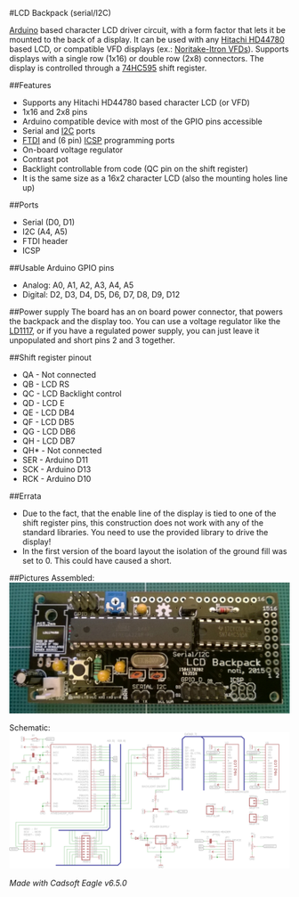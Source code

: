#LCD Backpack (serial/I2C)

[Arduino](https://www.arduino.cc/) based character LCD driver circuit, with a form factor that lets it be mounted to the back of a display.
It can be used with any [Hitachi HD44780](https://en.wikipedia.org/wiki/Hitachi_HD44780_LCD_controller) based LCD, or compatible VFD displays (ex.: [Noritake-Itron VFDs](http://www.noritake-itron.com/NewWeb/GVFD/Overview/Overview.asp)).
Supports displays with a single row (1x16) or double row (2x8) connectors.
The display is controlled through a [74HC595](http://www.nxp.com/documents/data_sheet/74HC_HCT595.pdf) shift register.

##Features
* Supports any Hitachi HD44780 based character LCD (or VFD)
* 1x16 and 2x8 pins
* Arduino compatible device with most of the GPIO pins accessible
* Serial and [I2C](https://en.wikipedia.org/wiki/I%C2%B2C) ports
* [FTDI](https://www.adafruit.com/product/284) and (6 pin) [ICSP](https://en.wikipedia.org/wiki/In-system_programming) programming ports
* On-board voltage regulator
* Contrast pot
* Backlight controllable from code (QC pin on the shift register)
* It is the same size as a 16x2 character LCD (also the mounting holes line up)

##Ports
* Serial (D0, D1)
* I2C (A4, A5)
* FTDI header
* ICSP

##Usable Arduino GPIO pins
* Analog: A0, A1, A2, A3, A4, A5
* Digital: D2, D3, D4, D5, D6, D7, D8, D9, D12

##Power supply
The board has an on board power connector, that powers the backpack and the display too.
You can use a voltage regulator like the [LD1117](http://www.st.com/web/en/resource/technical/document/datasheet/CD00000544.pdf), or if you have a regulated power supply, you can just leave it unpopulated and short pins 2 and 3 together.

##Shift register pinout
* QA  - Not connected 
* QB  - LCD RS
* QC  - LCD Backlight control
* QD  - LCD E
* QE  - LCD DB4
* QF  - LCD DB5
* QG  - LCD DB6
* QH  - LCD DB7
* QH* - Not connected
* SER - Arduino D11
* SCK - Arduino D13
* RCK - Arduino D10

##Errata
* Due to the fact, that the enable line of the display is tied to one of the shift register pins, this construction does not work with any of the standard libraries. You need to use the provided library to drive the display!
* In the first version of the board layout the isolation of the ground fill was set to 0. This could have caused a short.

##Pictures
Assembled:
![LCD backpack assembled](lcdbackpack_assembled.jpg "LCD backpack assembled")

Schematic:
![LCD backpack schematic](lcdbackpack_schematic.png "LCD backpack schematic")


*Made with Cadsoft Eagle v6.5.0*

